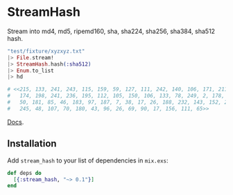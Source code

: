 StreamHash
==
Stream into md4, md5, ripemd160, sha, sha224, sha256, sha384, sha512 hash.

```elixir
"test/fixture/xyzxyz.txt"
|> File.stream!
|> StreamHash.hash(:sha512)
|> Enum.to_list
|> hd

# <<215, 133, 241, 243, 115, 159, 59, 127, 111, 242, 140, 106, 171, 211, 130, 48,
#   174, 198, 241, 236, 195, 112, 105, 150, 106, 133, 78, 249, 2, 178, 132, 254,
#   50, 181, 85, 46, 183, 97, 187, 7, 38, 17, 26, 188, 232, 143, 152, 210, 71, 54,
#   245, 48, 107, 70, 180, 43, 96, 26, 69, 90, 17, 156, 111, 65>>
```

[Docs](https://hexdocs.pm/stream_hash/).

Installation
--
Add `stream_hash` to your list of dependencies in `mix.exs`:

```elixir
def deps do
  [{:stream_hash, "~> 0.1"}]
end
```
